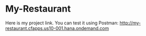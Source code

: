 ﻿# My-Restaurant
 Here is my project link. You can test it using Postman: http://my-restaurant.cfapps.us10-001.hana.ondemand.com
